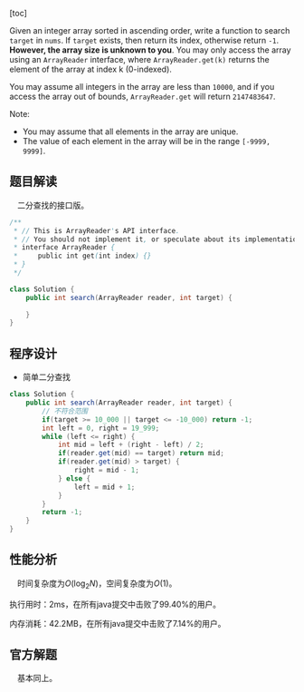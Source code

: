 [toc]

Given an integer array sorted in ascending order, write a function to search `target` in `nums`.  If `target` exists, then return its index, otherwise return `-1`. **However, the array size is unknown to you**. You may only access the array using an `ArrayReader` interface, where `ArrayReader.get(k)` returns the element of the array at index k (0-indexed).

You may assume all integers in the array are less than `10000`, and if you access the array out of bounds, `ArrayReader.get` will return `2147483647`.



Note:

* You may assume that all elements in the array are unique.
* The value of each element in the array will be in the range `[-9999, 9999]`.



## 题目解读

&emsp;二分查找的接口版。

```java
/**
 * // This is ArrayReader's API interface.
 * // You should not implement it, or speculate about its implementation
 * interface ArrayReader {
 *     public int get(int index) {}
 * }
 */

class Solution {
    public int search(ArrayReader reader, int target) {
        
    }
}
```

## 程序设计

* 简单二分查找

```java
class Solution {
    public int search(ArrayReader reader, int target) {
        // 不符合范围
        if(target >= 10_000 || target <= -10_000) return -1;
        int left = 0, right = 19_999;
        while (left <= right) {
            int mid = left + (right - left) / 2;
            if(reader.get(mid) == target) return mid;
            if(reader.get(mid) > target) {
                right = mid - 1;
            } else {
                left = mid + 1;
            }
        }
        return -1;
    }
}
```

## 性能分析

&emsp;时间复杂度为$O(\log_2N)$，空间复杂度为$O(1)$。

执行用时：2ms，在所有java提交中击败了99.40%的用户。

内存消耗：42.2MB，在所有java提交中击败了7.14%的用户。

## 官方解题

&emsp;基本同上。